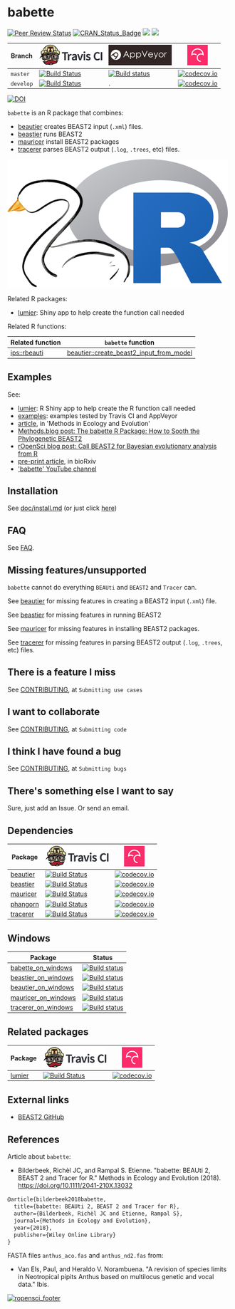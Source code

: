 # babette

[![Peer Review Status](https://badges.ropensci.org/209_status.svg)](https://github.com/ropensci/onboarding/issues/209)
[![CRAN_Status_Badge](http://www.r-pkg.org/badges/version/babette)](https://cran.r-project.org/package=babette)
[![](http://cranlogs.r-pkg.org/badges/grand-total/babette)]( https://CRAN.R-project.org/package=babette)
[![](http://cranlogs.r-pkg.org/badges/babette)](https://CRAN.R-project.org/package=babette)

Branch   |[![Travis CI logo](man/figures/TravisCI.png)](https://travis-ci.org)                                                |[![AppVeyor logo](man/figures/AppVeyor.png)](https://www.appveyor.com)                                                                                                                   |[![Codecov logo](man/figures/Codecov.png)](https://www.codecov.io)
---------|--------------------------------------------------------------------------------------------------------------------|-----------------------------------------------------------------------------------------------------------------------------------------------------------------------------------------|--------------------------------------------------------------------------------------------------------------------------------------------------
`master` |[![Build Status](https://travis-ci.org/ropensci/babette.svg?branch=master)](https://travis-ci.org/ropensci/babette) |[![Build status](https://ci.appveyor.com/api/projects/status/jv76errjocm5d5yq/branch/master?svg=true)](https://ci.appveyor.com/project/richelbilderbeek/babette-on-windows/branch/master)|[![codecov.io](https://codecov.io/github/ropensci/babette/coverage.svg?branch=master)](https://codecov.io/github/ropensci/babette/branch/master)
`develop`|[![Build Status](https://travis-ci.org/ropensci/babette.svg?branch=develop)](https://travis-ci.org/ropensci/babette)| .                                                                                                                                                                                       |[![codecov.io](https://codecov.io/github/ropensci/babette/coverage.svg?branch=develop)](https://codecov.io/github/ropensci/babette/branch/develop)

[![DOI](https://zenodo.org/badge/118616108.svg)](https://zenodo.org/badge/latestdoi/118616108)

`babette` is an R package that combines:

 * [beautier](https://github.com/ropensci/beautier) creates BEAST2 input (`.xml`) files.
 * [beastier](https://github.com/ropensci/beastier) runs BEAST2
 * [mauricer](https://github.com/ropensci/mauricer) install BEAST2 packages
 * [tracerer](https://github.com/ropensci/tracerer) parses BEAST2 output (`.log`, `.trees`, etc) files.

![babette logo](man/figures/babette_logo.png)

Related R packages:

 * [lumier](https://github.com/ropensci/lumier): Shiny app to help create the function call needed

Related R functions:

Related function                                                     |`babette` function
---------------------------------------------------------------------|-------------------------------------------------------------------------------------------------------------------------------
[ips::rbeauti](https://github.com/heibl/ips/blob/master/R/rbeauti.R) |[beautier::create_beast2_input_from_model](https://github.com/ropensci/beautier/blob/master/R/create_beast2_input_from_model.R)

## Examples

See:

 * [lumier](https://github.com/ropensci/lumier): R Shiny app to help create the R function call needed
 * [examples](https://github.com/richelbilderbeek/babette_examples): examples tested by Travis CI and AppVeyor
 * [article](https://besjournals.onlinelibrary.wiley.com/doi/abs/10.1111/2041-210X.13032), in 'Methods in Ecology and Evolution'
 * [Methods.blog post: The babette R Package: How to Sooth the Phylogenetic BEAST2](https://methodsblog.wordpress.com/2018/06/25/babette-beast2/)
 * [rOpenSci blog post: Call BEAST2 for Bayesian evolutionary analysis from R](https://ropensci.org/blog/2020/01/28/babette/)
 * [pre-print article](https://doi.org/10.1101/271866), in bioRxiv
 * ['babette' YouTube channel](https://www.youtube.com/watch?v=nA-0-Fc95xY&list=PLu8_ZyzXyRDFIRx-kdDI5Q6xVr-HnY7TB)

## Installation

See [doc/install.md](doc/install.md) (or just click [here](doc/install.md))

## FAQ

See [FAQ](doc/faq.md).

## Missing features/unsupported

`babette` cannot do everything `BEAUti` and `BEAST2` and `Tracer` can.

See [beautier](https://github.com/ropensci/beautier) 
for missing features in creating a BEAST2 input (`.xml`) file.

See [beastier](https://github.com/ropensci/beastier) for missing
features in running BEAST2

See [mauricer](https://github.com/ropensci/mauricer) for missing
features in installing BEAST2 packages.

See [tracerer](https://github.com/ropensci/tracerer) 
for missing features in parsing BEAST2 output (`.log`, `.trees`, etc) files.

## There is a feature I miss

See [CONTRIBUTING](CONTRIBUTING.md), at `Submitting use cases`

## I want to collaborate

See [CONTRIBUTING](CONTRIBUTING.md), at `Submitting code`

## I think I have found a bug

See [CONTRIBUTING](CONTRIBUTING.md), at `Submitting bugs` 

## There's something else I want to say

Sure, just add an Issue. Or send an email.

## Dependencies

Package                                          |[![Travis CI logo](man/figures/TravisCI.png)](https://travis-ci.org)                                                   |[![Codecov logo](man/figures/Codecov.png)](https://www.codecov.io)
-------------------------------------------------|-----------------------------------------------------------------------------------------------------------------------|----------------------------------------------------------------------------------------------------------------------------------------------------
[beautier](https://github.com/ropensci/beautier) |[![Build Status](https://travis-ci.org/ropensci/beautier.svg?branch=master)](https://travis-ci.org/ropensci/beautier)  |[![codecov.io](https://codecov.io/github/ropensci/beautier/coverage.svg?branch=master)](https://codecov.io/github/ropensci/beautier/branch/master)
[beastier](https://github.com/ropensci/beastier) |[![Build Status](https://travis-ci.org/ropensci/beastier.svg?branch=master)](https://travis-ci.org/ropensci/beastier)  |[![codecov.io](https://codecov.io/github/ropensci/beastier/coverage.svg?branch=master)](https://codecov.io/github/ropensci/beastier/branch/master)
[mauricer](https://github.com/ropensci/mauricer) |[![Build Status](https://travis-ci.org/ropensci/mauricer.svg?branch=master)](https://travis-ci.org/ropensci/mauricer)  |[![codecov.io](https://codecov.io/github/ropensci/mauricer/coverage.svg?branch=master)](https://codecov.io/github/ropensci/mauricer/branch/master)
[phangorn](https://github.com/KlausVigo/phangorn)|[![Build Status](https://travis-ci.org/KlausVigo/phangorn.svg?branch=master)](https://travis-ci.org/KlausVigo/phangorn)|[![codecov.io](https://codecov.io/github/KlausVigo/phangorn/coverage.svg?branch=master)](https://codecov.io/github/KlausVigo/phangorn/branch/master)
[tracerer](https://github.com/ropensci/tracerer) |[![Build Status](https://travis-ci.org/ropensci/tracerer.svg?branch=master)](https://travis-ci.org/ropensci/tracerer)  |[![codecov.io](https://codecov.io/github/ropensci/tracerer/coverage.svg?branch=master)](https://codecov.io/github/ropensci/tracerer/branch/master)

## Windows

Package                                                                       | Status
------------------------------------------------------------------------------|------------------------------------------------------------------------------------------------------------------------------------------------------------------------------------------
[babette_on_windows](https://github.com/richelbilderbeek/babette_on_windows)  |[![Build status](https://ci.appveyor.com/api/projects/status/jv76errjocm5d5yq/branch/master?svg=true)](https://ci.appveyor.com/project/richelbilderbeek/babette-on-windows/branch/master)
[beastier_on_windows](https://github.com/richelbilderbeek/beastier_on_windows)|[![Build status](https://ci.appveyor.com/api/projects/status/ralex9sdnnxlwbgx/branch/master?svg=true)](https://ci.appveyor.com/project/richelbilderbeek/beastier-on-windows/branch/master)
[beautier_on_windows](https://github.com/richelbilderbeek/beautier_on_windows)|[![Build status](https://ci.appveyor.com/api/projects/status/blvjo5pulbkqxrhb/branch/master?svg=true)](https://ci.appveyor.com/project/richelbilderbeek/beautier-on-windows/branch/master)
[mauricer_on_windows](https://github.com/richelbilderbeek/mauricer_on_windows)|[![Build status](https://ci.appveyor.com/api/projects/status/bc43iwp68xo2dduh/branch/master?svg=true)](https://ci.appveyor.com/project/richelbilderbeek/mauricer-on-windows/branch/master)
[tracerer_on_windows](https://github.com/richelbilderbeek/tracerer_on_windows)|[![Build status](https://ci.appveyor.com/api/projects/status/jyhck66d6yrbr12h/branch/master?svg=true)](https://ci.appveyor.com/project/richelbilderbeek/tracerer-on-windows/branch/master)

## Related packages

Package                                     |[![Travis CI logo](man/figures/TravisCI.png)](https://travis-ci.org)                                             |[![Codecov logo](man/figures/Codecov.png)](https://www.codecov.io)
--------------------------------------------|-----------------------------------------------------------------------------------------------------------------|----------------------------------------------------------------------------------------------------------------------------------------------
[lumier](https://github.com/ropensci/lumier)|[![Build Status](https://travis-ci.org/ropensci/lumier.svg?branch=master)](https://travis-ci.org/ropensci/lumier)|[![codecov.io](https://codecov.io/github/ropensci/lumier/coverage.svg?branch=master)](https://codecov.io/github/ropensci/lumier/branch/master)

## External links

 * [BEAST2 GitHub](https://github.com/CompEvol/beast2)

## References

Article about `babette`:

 * Bilderbeek, Richèl JC, and Rampal S. Etienne. "babette: BEAUti 2, BEAST 2 and Tracer for R." Methods in Ecology and Evolution (2018). https://doi.org/10.1111/2041-210X.13032

```
@article{bilderbeek2018babette,
  title={babette: BEAUti 2, BEAST 2 and Tracer for R},
  author={Bilderbeek, Richèl JC and Etienne, Rampal S},
  journal={Methods in Ecology and Evolution},
  year={2018},
  publisher={Wiley Online Library}
}
```

FASTA files `anthus_aco.fas` and `anthus_nd2.fas` from:
 
 * Van Els, Paul, and Heraldo V. Norambuena. "A revision of species limits in Neotropical pipits Anthus based on multilocus genetic and vocal data." Ibis.

[![ropensci_footer](https://ropensci.org/public_images/ropensci_footer.png)](https://ropensci.org)
